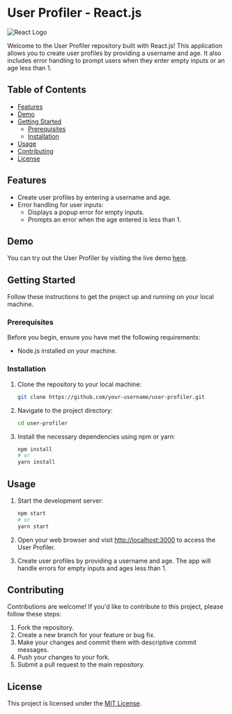 # User Profiler - React.js

![React Logo](https://upload.wikimedia.org/wikipedia/commons/thumb/a/a7/React-icon.svg/512px-React-icon.svg.png)

Welcome to the User Profiler repository built with React.js! This application allows you to create user profiles by providing a username and age. It also includes error handling to prompt users when they enter empty inputs or an age less than 1.

## Table of Contents
- [Features](#features)
- [Demo](#demo)
- [Getting Started](#getting-started)
  - [Prerequisites](#prerequisites)
  - [Installation](#installation)
- [Usage](#usage)
- [Contributing](#contributing)
- [License](#license)

## Features
- Create user profiles by entering a username and age.
- Error handling for user inputs:
  - Displays a popup error for empty inputs.
  - Prompts an error when the age entered is less than 1.

## Demo
You can try out the User Profiler by visiting the live demo [here](#insert-link-to-demo-here).

## Getting Started
Follow these instructions to get the project up and running on your local machine.

### Prerequisites
Before you begin, ensure you have met the following requirements:
- Node.js installed on your machine.

### Installation
1. Clone the repository to your local machine:
   ```sh
   git clone https://github.com/your-username/user-profiler.git
   ```

2. Navigate to the project directory:
   ```sh
   cd user-profiler
   ```

3. Install the necessary dependencies using npm or yarn:
   ```sh
   npm install
   # or
   yarn install
   ```

## Usage
1. Start the development server:
   ```sh
   npm start
   # or
   yarn start
   ```

2. Open your web browser and visit [http://localhost:3000](http://localhost:3000) to access the User Profiler.

3. Create user profiles by providing a username and age. The app will handle errors for empty inputs and ages less than 1.

## Contributing
Contributions are welcome! If you'd like to contribute to this project, please follow these steps:
1. Fork the repository.
2. Create a new branch for your feature or bug fix.
3. Make your changes and commit them with descriptive commit messages.
4. Push your changes to your fork.
5. Submit a pull request to the main repository.

## License
This project is licensed under the [MIT License](LICENSE.md).
